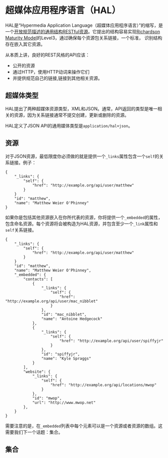 超媒体应用程序语言（HAL）
========================

HAL是“Hypermedia Application Language（超媒体应用程序语言）”的缩写，是一个[开放规范描述的通用结构RESTful资源](http://stateless.co/hal_specification.html)。它提出的结构容易实现[Richardson Maturity Model](http://martinfowler.com/articles/richardsonMaturityModel.html)的Level3，通过确保每个资源包关系链接，一个标准，
识别结构存在嵌入其它资源。

从本质上讲，良好的REST风格的API应该：

* 公开的资源
* 通过HTTP，使用HTTP动词来操作它们
* 并提供规范自己的链接,链接到其他相关资源。


超媒体类型
----------
HAL提出了两种超媒体资源类型，XML和JSON。通常，API返回的类型是唯一相关的资源，因为关系链接通常不提交创建，更新或删除的资源。

HAL定义了JSON API的通用媒体类型是`application/hal+json`。

资源
----
对于JSON资源，最低限度你必须做的就是提供一个`_links`属性包含一个`self`的关系链接。例子：

	{
    	"_links": {
        	"self": {
            	"href": "http://example.org/api/user/matthew"
        	}
    	}
    	"id": "matthew",
    	"name": "Matthew Weier O'Phinney"
	}

如果你是包括其他资源嵌入在你所代表的资源，你将提供一个`_embedded`的属性，包含命名资源。每个资源将会被构造为HAL资源，并包含至少一个`_link`属性和`self`关系链接。

    {
        "_links": {
            "self": {
                "href": "http://example.org/api/user/matthew"
            }
        }
        "id": "matthew",
        "name": "Matthew Weier O'Phinney",
        "_embedded": {
            "contacts": [
                {
                    "_links": {
                        "self": {
                            "href": "http://example.org/api/user/mac_nibblet"
                        }
                    },
                    "id": "mac_nibblet",
                    "name": "Antoine Hedgecock"
                },
                {
                    "_links": {
                        "self": {
                            "href": "http://example.org/api/user/spiffyjr"
                        }
                    },
                    "id": "spiffyjr",
                    "name": "Kyle Spraggs"
                }
            ],
            "website": {
                "_links": {
                    "self": {
                        "href": "http://example.org/api/locations/mwop"
                    }
                },
                "id": "mwop",
                "url": "http://www.mwop.net"
            },
        }
    }

需要注意的是，在`_embedded`列表中每个元素可以是一个资源或者资源的数组。这需要我们下一个话题：集合。

集合
----

